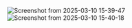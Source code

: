 ![Screenshot from 2025-03-10 15-39-47](https://github.com/user-attachments/assets/532f7153-1953-4fad-9c26-635f3aed7147)
![Screenshot from 2025-03-10 15-40-18](https://github.com/user-attachments/assets/31dbcbd2-5ab5-4865-a8fb-a60406acebf0)

